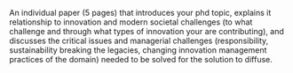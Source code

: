 An individual paper (5 pages) that introduces your phd topic, explains it relationship to innovation and modern societal challenges (to what challenge and through what types of innovation your are contributing), and discusses the critical issues and managerial challenges (responsibility, sustainability breaking the legacies, changing innovation management practices of the domain) needed to be solved for the solution to diffuse.
